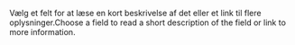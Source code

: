 <span data-ttu-id="2ece6-101">Vælg et felt for at læse en kort beskrivelse af det eller et link til flere oplysninger.</span><span class="sxs-lookup"><span data-stu-id="2ece6-101">Choose a field to read a short description of the field or link to more information.</span></span>
